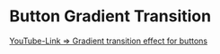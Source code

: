 # Button Gradient Transition

[YouTube-Link =>  Gradient transition effect for buttons](https://youtu.be/jDm-nwWZKHU)
